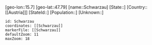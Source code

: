 ﻿---
location: [47.79,15.7]
mapzoom: [7,12] 
mapmarker: city 
type: City
tags:
- geo/City


SpocWebEntityId: 34099
isDeleted: false
confidential: public

---
[geo-lon::15.7]
[geo-lat::47.79]
[name::Schwarzau]
[State::]
[Country::[[Austria]]]
[StateId::]
[Population::]
[Unknown::]


```leaflet
id: Schwarzau
coordinates: [[Schwarzau]]
markerFile: [[Schwarzau]]
defaultZoom: 11 
maxZoom: 18
```
